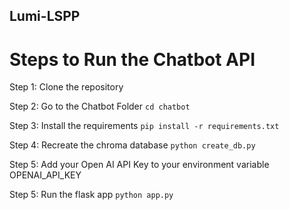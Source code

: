 ## Lumi-LSPP

# Steps to Run the Chatbot API

Step 1: Clone the repository

Step 2: Go to the Chatbot Folder
`cd chatbot`

Step 3: Install the requirements
`pip install -r requirements.txt`

Step 4: Recreate the chroma database
`python create_db.py`

Step 5: Add your Open AI API Key to your environment variable OPENAI_API_KEY

Step 5: Run the flask app
`python app.py`
